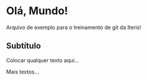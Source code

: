 # Olá, Mundo!

Arquivo de exemplo para o treinamento de git da Iteris!

## Subtítulo

Colocar qualquer texto aqui...

Mais textos...
